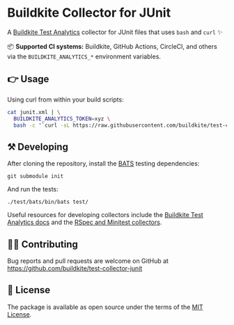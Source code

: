 # Buildkite Collector for JUnit

A [Buildkite Test Analytics](https://buildkite.com/test-analytics) collector for JUnit files that uses `bash` and `curl` ✨

📦 **Supported CI systems:** Buildkite, GitHub Actions, CircleCI, and others via the `BUILDKITE_ANALYTICS_*` environment variables.

## 👉 Usage

Using curl from within your build scripts:

```sh
cat junit.xml | \
  BUILDKITE_ANALYTICS_TOKEN=xyz \
  bash -c "`curl -sL https://raw.githubusercontent.com/buildkite/test-collector-junit/main/test-collector`"
```

<!-- Using Docker:

```sh
cat junit.xml | \
  docker run -e BUILDKITE_ANALYTICS_TOKEN=xyz buildkite-test-collector
```

When using Docker, make sure to pass through the required environment variables for your CI system. For example, use the following command if you're running it within a Buildkite job:

```sh
cat junit.xml | \
  docker run \
    -e BUILDKITE_ANALYTICS_TOKEN \
    -e BUILDKITE_BUILD_NUMBER \
    -e BUILDKITE_JOB_ID \
    -e BUILDKITE_BRANCH \
    -e BUILDKITE_COMMIT \
    -e BUILDKITE_MESSAGE \
    -e BUILDKITE_BUILD_URL \
    buildkite-test-collector
``` -->

## ⚒ Developing

After cloning the repository, install the [BATS](https://bats-core.readthedocs.io/) testing dependencies:

```
git submodule init
```

And run the tests:

```
./test/bats/bin/bats test/
```

Useful resources for developing collectors include the [Buildkite Test Analytics docs](https://buildkite.com/docs/test-analytics) and the [RSpec and Minitest collectors](https://github.com/buildkite/rspec-buildkite-analytics).

## 👩‍💻 Contributing

Bug reports and pull requests are welcome on GitHub at https://github.com/buildkite/test-collector-junit

## 📜 License

The package is available as open source under the terms of the [MIT License](https://opensource.org/licenses/MIT).
